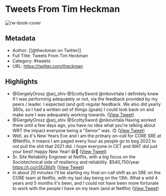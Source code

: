 # Tweets From Tim Heckman

![rw-book-cover](https://pbs.twimg.com/profile_images/1639126597986054145/pArV5LBE.jpg)

## Metadata
- Author: [[@theckman on Twitter]]
- Full Title: Tweets From Tim Heckman
- Category: #tweets
- URL: https://twitter.com/theckman

## Highlights
- @GergelyOrosz @arj_shiv @ScottySword @nikovirtala I definitely knew if I was performing adequately or not, via the feedback provided by my peers / leader. I expected (and got) regular feedback.
  We also did yearly 360s, so I had a written set of things (goals) I could look back on and make sure I was adequately working towards. ([View Tweet](https://twitter.com/theckman/status/1515502665995747329))
- @GergelyOrosz @arj_shiv @ScottySword @nikovirtala Having worked there until a few days ago, you have no idea what you’re talking about WRT the impact everyone being a “Senior” was. 😊 ([View Tweet](https://twitter.com/theckman/status/1515501846223212552))
- Well, as it's New Years Eve and I am the primary on-call for CORE SRE at @Netflix, it means I am paged every hour as people go to beg 2022 to not pull the shit that 2021 did.
  I hope everyone in CET and WAT did just your best! Happy New Year! 😄🎉 ([View Tweet](https://twitter.com/theckman/status/1477054204761968640))
- Sr. Site Reliability Engineer at Netflix, with a big focus on the Sociotechnical side of resiliency and reliability. $540,750/year https://t.co/rSfJ3IId1r ([View Tweet](https://twitter.com/theckman/status/1344708919889805312))
- In about 20 minutes I'll be starting my final on-call shift as an SRE on the CORE team at Netflix, with my last day being on the 13th. 
  What a wild 4 years and 5 months it's been, and I could not have been more fortunate to work with the people I have on my team (and at Netflix) ([View Tweet](https://twitter.com/theckman/status/1509934144125505536))
